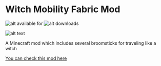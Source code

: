 # Witch Mobility Fabric Mod

![alt available for](https://cf.way2muchnoise.eu/versions/782330.svg)
![alt downloads](https://cf.way2muchnoise.eu/full_782330_downloads.svg)

![alt text]([http://url/to/img.png](https://media.forgecdn.net/attachments/679/184/witchmobilitybanner.png))

A Minecraft mod which includes several broomsticks for traveling like a witch

[You can check this mod here](https://www.curseforge.com/minecraft/mc-mods/security4fabric)

